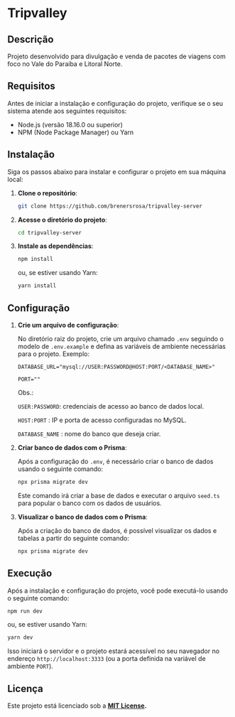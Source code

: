 # Tripvalley

## Descrição

Projeto desenvolvido para divulgação e venda de pacotes de viagens com foco no Vale do Paraíba e Litoral Norte.

## Requisitos

Antes de iniciar a instalação e configuração do projeto, verifique se o seu sistema atende aos seguintes requisitos:

- Node.js (versão 18.16.0 ou superior)
- NPM (Node Package Manager) ou Yarn

## Instalação

Siga os passos abaixo para instalar e configurar o projeto em sua máquina local:

1. **Clone o repositório**:
    
    ```bash
    git clone https://github.com/brenersrosa/tripvalley-server
    ```
    
2. **Acesse o diretório do projeto**:
    
    ```bash
    cd tripvalley-server
    ```
    
3. **Instale as dependências**:
    
    ```bash
    npm install
    ```
    
    ou, se estiver usando Yarn:
    
    ```bash
    yarn install
    ```
    

## Configuração

1. **Crie um arquivo de configuração**:
    
    No diretório raiz do projeto, crie um arquivo chamado `.env` seguindo o modelo de `.env.example` e defina as variáveis de ambiente necessárias para o projeto. Exemplo:
    
    ```
    DATABASE_URL="mysql://USER:PASSWORD@HOST:PORT/<DATABASE_NAME>"
    
    PORT=""
    ```
    
    Obs.:
    
    `USER:PASSWORD`: credenciais de acesso ao banco de dados local.
    
    `HOST:PORT` : IP e porta de acesso configuradas no MySQL.
    
    `DATABASE_NAME` : nome do banco que deseja criar.


2. **Criar banco de dados com o Prisma**:

    Após a configuração do `.env`, é necessário criar o banco de dados usando o seguinte comando:

    ```bash
    npx prisma migrate dev
    ```
    
    Este comando irá criar a base de dados e executar o arquivo `seed.ts` para popular o banco com os dados de usuários.

3. **Visualizar o banco de dados com o Prisma**:

    Após a criação do banco de dados, é possível visualizar os dados e tabelas a partir do seguinte comando:

    ```bash
    npx prisma migrate dev
    ```

## Execução

Após a instalação e configuração do projeto, você pode executá-lo usando o seguinte comando:

```bash
npm run dev
```

ou, se estiver usando Yarn:

```bash
yarn dev
```

Isso iniciará o servidor e o projeto estará acessível no seu navegador no endereço `http://localhost:3333` (ou a porta definida na variável de ambiente `PORT`).

## Licença

Este projeto está licenciado sob a **[MIT License](https://opensource.org/license/mit/).**